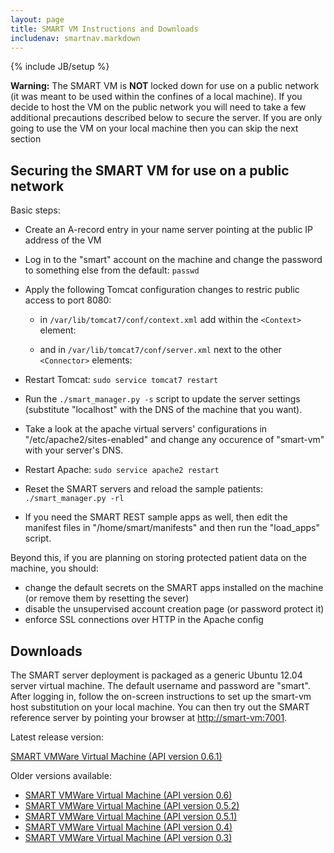 ```yaml
---
layout: page
title: SMART VM Instructions and Downloads
includenav: smartnav.markdown
---
```


{% include JB/setup %}


<div class='red_box'>
  <p>
    <b>Warning:</b> The SMART VM is <b>NOT</b> locked down for use on a
    public network (it was meant to be used within the confines of a local
    machine). If you decide to host the VM on the public network you will
    need to take a few additional precautions described below to secure the
    server. If you are only going to use the VM on your local machine then
    you can skip the next section</p>
</div>


## Securing the SMART VM for use on a public network

Basic steps:

  * Create an A-record entry in your name server pointing at the public IP
    address of the VM

  * Log in to the "smart" account on the machine and change the password
    to something else from the default: `passwd`

  * Apply the following Tomcat configuration changes to restric public access
    to port 8080:

      + in `/var/lib/tomcat7/conf/context.xml` add within the `<Context>` element:

        <Valve className="org.apache.catalina.valves.RemoteHostValve" allow="localhost"/>

      + and in `/var/lib/tomcat7/conf/server.xml` next to the other `<Connector>` elements:

        <Connector port="8080" protocol="HTTP/1.1" enableLookups="true">

  * Restart Tomcat: `sudo service tomcat7 restart`

  * Run the `./smart_manager.py -s` script to update the server settings
    (substitute "localhost" with the DNS of the machine that you want).

  * Take a look at the apache virtual servers' configurations in
    "/etc/apache2/sites-enabled" and change any occurence of "smart-vm"
    with your server's DNS.

  * Restart Apache: `sudo service apache2 restart`

  * Reset the SMART servers and reload the sample patients: `./smart_manager.py -rl`

  * If you need the SMART REST sample apps as well, then edit the manifest
    files in "/home/smart/manifests" and then run the "load_apps" script.

Beyond this, if you are planning on storing protected patient data on the
machine, you should:

   * change the default secrets on the SMART apps installed on the machine
(or remove them by resetting the sever)
   * disable the unsupervised account creation page (or password protect
it)
   * enforce SSL connections over HTTP in the Apache config

## Downloads

The SMART server deployment is packaged as a generic Ubuntu 12.04 server
virtual machine. The default username and password are "smart". After
logging in, follow the on-screen instructions to set up the smart-vm
host substitution on your local machine. You can then try out the SMART
reference server by pointing your browser at <http://smart-vm:7001>.

Latest release version:

[SMART VMWare Virtual Machine (API version 0.6.1)](http://media.smartplatforms.org/smart-vm/smart-vm-0.6.1.zip)

Older versions available:

* [SMART VMWare Virtual Machine (API version 0.6)](http://media.smartplatforms.org/smart-vm/smart-vm-0.6.zip)
* [SMART VMWare Virtual Machine (API version 0.5.2)](http://media.smartplatforms.org/smart-vm/smart-vm-0.5.2.zip)
* [SMART VMWare Virtual Machine (API version 0.5.1)](http://media.smartplatforms.org/smart-vm/smart-vm-0.5.1.zip)
* [SMART VMWare Virtual Machine (API version 0.4)](http://media.smartplatforms.org/smart-vm/smart-vm-0.4.zip)
* [SMART VMWare Virtual Machine (API version 0.3)](http://media.smartplatforms.org/smart-vm/smart-vm-0.3.zip)
